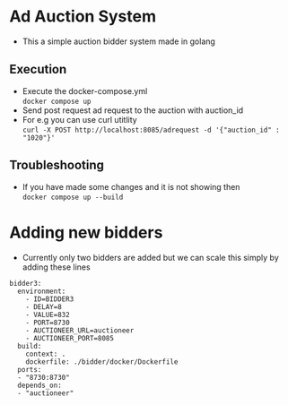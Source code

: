 # Ad Auction System

* This a simple auction bidder system made in golang

## Execution
* Execute the docker-compose.yml  
`docker compose up`  
* Send post request ad request to the auction with auction_id  
* For e.g you can use curl utitlity  
`curl -X POST http://localhost:8085/adrequest -d '{"auction_id" : "1020"}'`

## Troubleshooting
* If you have made some changes and it is not showing then  
`docker compose up --build`


# Adding new bidders
* Currently only two bidders are added but we can scale this simply by 
adding these lines  

```
bidder3:
  environment:
	- ID=BIDDER3
	- DELAY=8
	- VALUE=832
	- PORT=8730
	- AUCTIONEER_URL=auctioneer
	- AUCTIONEER_PORT=8085
  build:
	context: .
	dockerfile: ./bidder/docker/Dockerfile
  ports:
  - "8730:8730"
  depends_on:
  - "auctioneer"
```
